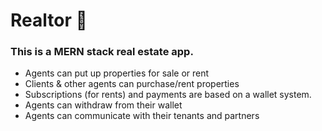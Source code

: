 # Realtor 🏡
  ### This is a MERN stack real estate app. 
  - Agents can put up properties for sale or rent
  - Clients & other agents can purchase/rent properties
  - Subscriptions (for rents) and payments are based on a wallet system.
  - Agents can withdraw from their wallet
  - Agents can communicate with their tenants and partners
